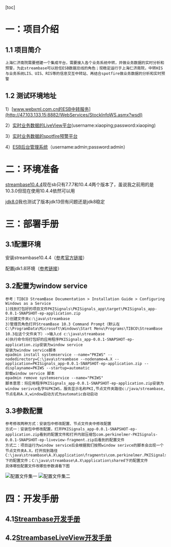 [toc]
# 一：项目介绍
## 1.1 项目简介
	上海仁济南院需要搭建一个集成平台，需要接入各个业务系统中转，并做业务数据的实时分析和预警，为此streambase可以担任ESB数据总线的角色；现稳定运行于上海仁济南院，中转HIS与业务系统LIS、UIS、RIS等的信息交互中转站、再结合spotfire做业务数据的分析和实时预警
## 1.2 测试环境地址
1）[www.webxml.com.cn的ESB中转服务](http://47.103.133.15:8882/WebServices/StockInfoWS.asmx?wsdl)

2）[实时业务数据的LiveView平台](http://47.103.133.15:10080/)(username:xiaoping;password:xiaoping)

3）[实时业务数据的spotfire预警平台](http://47.103.133.15:10070/lvweb/#/login)

4）[ESB后台管理系统](http://47.103.133.15:8888/WSManager/login)（username:admin;password:admin）
	
# 二：环境准备
[streambase10.4.4](shttps://edelivery.tibco.com/storefront/view-download.ep?sku=11032-4&version=10.4.4)现在sb只有7.7.7和10.4.4两个版本了，虽说我之前用的是10.3.0但现在使用10.4.4依然可以用

[jdk8.0](https://download.oracle.com/otn/java/jdk/8u231-b11/5b13a193868b4bf28bcb45c792fce896/jdk-8u231-windows-x64.exe)我也测试了版本jdk13但有问题还是jdk8稳定

# 三：部署手册
## 3.1配置环境
安装streambase10.4.4（[参考官方链接](https://docs.tibco.com/emp/sb-cep/10.3.0/doc/html/install/index.html)）

配置jdk1.8环境（[参考链接](https://www.cnblogs.com/xiaoping1993/p/java01.html)）
## 3.2配置为window service
	参考：TIBCO StreamBase Documentation > Installation Guide > Configuring Windows as a Service 
	1)找到打包好的项目文件PKISignals\PKISignals_app\target\PKISignals_app-0.0.1-SNAPSHOT-ep-application.zip
	2)创建文件夹c:\java\streambase
	3)管理员角色打开StreamBase 10.3 Command Prompt（默认在C:\ProgramData\Microsoft\Windows\Start Menu\Programs\TIBCO\StreamBase 10.3在这个文件夹下）->输入cd c:\java\streambase
	4)执行命令将打包好的应用程序PKISignals_app-0.0.1-SNAPSHOT-ep-application.zip安装为window service
	安装为window service脚本
	epadmin install systemservice --name="PKIWS" --nodedirectory=C:\java\streambase --nodename=A.X --application=PKISignals_app-0.0.1-SNAPSHOT-ep-application.zip --displayname=PKIWS --startup=automatic
	卸载window service 脚本
	epadmin remove systemservice --name="PKIWS"
	脚本意思：将应用程序PKISignals_app-0.0.1-SNAPSHOT-ep-application.zip安装为window serivce名字叫PKIWS，服务显示名称PKI,节点文件夹路径c:/java/streambase,节点名称A.X,window启动方式为automatic自动启动
## 3.3参数配置
	参考修改两种方式：安装包中修改配置、节点文件夹中修改配置
	方式一：安装包中修改配置，打开PKISignals_app-0.0.1-SNAPSHOT-ep-application.zip看到的配置文件和打开内部压缩包com.perkinelmer-PKISignals-0.0.1-SNAPSHOT-ep-liveview-fragment.zip后看到的配置文件
	方式二：项目运行为window service后会根据我们按照window serivce的脚本会出现一个节点文件夹A.X，打开找到路径C:\java\streambase\A.X\application\fragments\com.perkinelmer.PKISignals下的配置文件；C:\java\streambase\A.X\application\shared下的配置文件
	具体哪些配置文件改哪些参数请看下图
![配置文件集一](https://github.com/JiPingWangPKI/ESB/raw/master/resource/LiveViewPConfigs.png)
![配置文件集二](https://github.com/JiPingWangPKI/ESB/raw/master/resource/SBApplicationConfigs.png)
# 四：开发手册
## 4.1[Streambase开发手册](https://github.com/JiPingWangPKI/ESB/blob/master/resource/streambase开发手册.md)
## 4.2[StreambaseLiveView开发手册](https://github.com/JiPingWangPKI/ESB/blob/master/resource/streambaseLiveView开发手册.md)